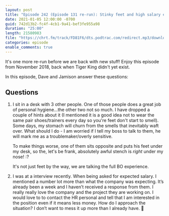 ```yaml
---
layout: post
title: "Episode 242 (Episode 131 re-run): Stinky feet and high salary expectation"
date: 2021-01-05 12:00:00 -0700
guid: 742d13b2-fc4f-4cb1-9a41-bef3fe955a98
duration: "25:00"
length: 21580983
file: "https://chrt.fm/track/FD81F6/dts.podtrac.com/redirect.mp3/download.softskills.audio/sse-242.mp3"
categories: episode
enable_comments: true
---
```


It's one more re-run before we are back with new stuff! Enjoy this episode from November 2018, back when Tiger King didn't yet exist.

In this episode, Dave and Jamison answer these questions:

## Questions

1. I sit in a desk with 3 other people. One of those people does a great job of personal hygiene...the other two not so much. I have dropped a couple of hints about it (I mentioned it is a good idea not to wear the same pair shoes/trainers every day so you're feet don't start to smell).
   Some days, my stomach will churn from the smells that inevitably waft over.
   What should I do - I am worried if I tell my boss to talk to them, he will mark me as a troublemaker/overly sensitive.

   To make things worse, one of them sits opposite and puts his feet under my desk, so the, let's be frank, absolutely awful stench is *right* under my nose! :?

   It's not just feet by the way, we are talking the full BO experience.


2. I was at a interview recently. When being asked for expected salary. I mentioned a number lot more than what the company was expecting. It’s already been a week and I haven’t received a response from them. I really really love the company and the project they are working on. I would love to to contact the HR personal and tell that I am interested in the position even if it means less money. How do I approach the situation? I don’t want to mess it up more than I already have. 🙁
